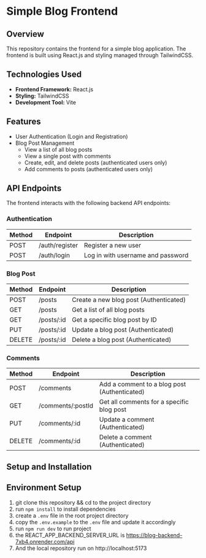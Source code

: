 # Simple Blog Frontend

## Overview
This repository contains the frontend for a simple blog application. The frontend is built using React.js and styling managed through TailwindCSS.

## Technologies Used
- **Frontend Framework:** React.js
- **Styling:** TailwindCSS
- **Development Tool:** Vite

## Features
- User Authentication (Login and Registration)
- Blog Post Management
  - View a list of all blog posts
  - View a single post with comments
  - Create, edit, and delete posts (authenticated users only)
  - Add comments to posts (authenticated users only)
  

## API Endpoints
The frontend interacts with the following backend API endpoints:

### Authentication
| Method | Endpoint        | Description                    |
|--------|-----------------|--------------------------------|
| POST   | /auth/register  | Register a new user            |
| POST   | /auth/login     | Log in with username and password |

### Blog Post
| Method | Endpoint       | Description                             |
|--------|----------------|-----------------------------------------|
| POST   | /posts          | Create a new blog post (Authenticated)  |
| GET    | /posts          | Get a list of all blog posts            |
| GET    | /posts/:id      | Get a specific blog post by ID           |
| PUT    | /posts/:id      | Update a blog post (Authenticated)      |
| DELETE | /posts/:id      | Delete a blog post (Authenticated)      |

### Comments
| Method | Endpoint          | Description                                |
|--------|-------------------|--------------------------------------------|
| POST   | /comments         | Add a comment to a blog post (Authenticated) |
| GET    | /comments/:postId  | Get all comments for a specific blog post  |
| PUT    | /comments/:id      | Update a comment (Authenticated)          |
| DELETE | /comments/:id      | Delete a comment (Authenticated)          |

## Setup and Installation

## Environment Setup
1. git clone this repository && cd to the project directory
2. run `npm install` to install dependencies
3. create a `.env` file in the root project directory
4. copy the `.env.example` to the `.env` file and update it accordingly
5. run `npm run dev` to run project
6. the REACT_APP_BACKEND_SERVER_URL is https://blog-backend-7xb4.onrender.com/api
6. And the local repository run on http://localhost:5173